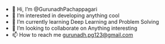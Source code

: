 - 👋 Hi, I’m @GurunadhPachappagari
- 👀 I’m interested in developing anything cool
- 🌱 I’m currently learning Deep Learning and Problem Solving
- 💞️ I’m looking to collaborate on Anything interesting
- 📫 How to reach me gurunadh.pg123@gmail.com

<!---
GurunadhPachappagari/GurunadhPachappagari is a ✨ special ✨ repository because its `README.md` (this file) appears on your GitHub profile.
You can click the Preview link to take a look at your changes.
--->
